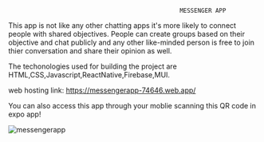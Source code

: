                                                     MESSENGER APP

This app is not like any other chatting apps it's more likely to connect people with shared objectives. People can create groups based on their objective and chat publicly and any other like-minded person is free to join thier conversation and share their opinion as well.

The techonologies used for building the project are HTML,CSS,Javascript,ReactNative,Firebase,MUI.

web hosting link: https://messengerapp-74646.web.app/

You can also access this app through your moblie scanning this QR code in expo app!

![messengerapp](https://user-images.githubusercontent.com/91485241/179824685-bd7a7a6d-5110-4ef1-8665-6519ef33302d.jpg)
